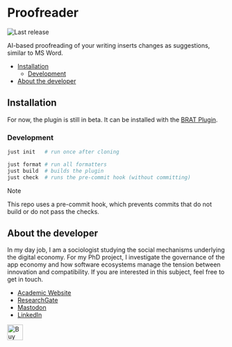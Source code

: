 # Proofreader
<!-- PENDING admission in plugin store -->
<!-- ![Obsidian Downloads](https://img.shields.io/badge/dynamic/json?logo=obsidian&color=%23483699&label=downloads&query=%24%5B%22proofreader%22%5D.downloads&url=https%3A%2F%2Fraw.githubusercontent.com%2Fobsidianmd%2Fobsidian-releases%2Fmaster%2Fcommunity-plugin-stats.json&style=plastic)-->
![Last release](https://img.shields.io/github/v/release/chrisgrieser/proofreader?label=Latest%20Release&style=plastic)

AI-based proofreading of your writing inserts changes as suggestions, similar to
MS Word.

<!-- toc -->

- [Installation](#installation)
	* [Development](#development)
- [About the developer](#about-the-developer)

<!-- tocstop -->

## Installation
For now, the plugin is still in beta. It can be installed with the [BRAT Plugin](https://github.com/TfTHacker/obsidian42-brat).

<!-- PENDING admission in plugin store -->
<!-- ➡️ [Install in Obsidian](https://obsidian.md/plugins?id=proofreader) -->

### Development

```bash
just init   # run once after cloning

just format # run all formatters
just build  # builds the plugin
just check  # runs the pre-commit hook (without committing)
```

> [!NOTE]
> This repo uses a pre-commit hook, which prevents commits that do not build or
> do not pass the checks.

<!-- vale Google.FirstPerson = NO -->
## About the developer
In my day job, I am a sociologist studying the social mechanisms underlying the
digital economy. For my PhD project, I investigate the governance of the app
economy and how software ecosystems manage the tension between innovation and
compatibility. If you are interested in this subject, feel free to get in touch.

- [Academic Website](https://chris-grieser.de/)
- [ResearchGate](https://www.researchgate.net/profile/Christopher-Grieser)
- [Mastodon](https://pkm.social/@pseudometa)
- [LinkedIn](https://www.linkedin.com/in/christopher-grieser-ba693b17a/)

<a href='https://ko-fi.com/Y8Y86SQ91' target='_blank'>
<img height='36' style='border:0px;height:36px;'
src='https://cdn.ko-fi.com/cdn/kofi1.png?v=3' border='0' alt='Buy Me a Coffee at
ko-fi.com' /></a>
